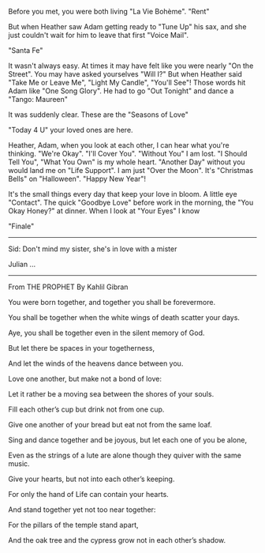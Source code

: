 Before you met, you were both living "La Vie Bohème".
"Rent"

But when Heather saw Adam getting ready to "Tune Up" his sax, and she just couldn't wait for him to leave that first "Voice Mail".

"Santa Fe"

It wasn't always easy. At times it may have felt like you were nearly "On the Street". 
You may have asked yourselves "Will I?" 
But when Heather said "Take Me or Leave Me", "Light My Candle", "You'll See"! 
Those words hit Adam like "One Song Glory". He had to go "Out Tonight" and dance a "Tango: Maureen"

It was suddenly clear. These are the "Seasons of Love"

"Today 4 U" your loved ones are here. 

Heather, Adam, when you look at each other, I can hear what you're thinking.
"We're Okay". "I'll Cover You". "Without You" I am lost. "I Should Tell You", "What You Own" is my whole heart.
"Another Day" without you would land me on "Life Support".
I am just "Over the Moon". It's "Christmas Bells" on "Halloween". "Happy New Year"!

It's the small things every day that keep your love in bloom. 
A little eye "Contact". The quick "Goodbye Love" before work in the morning, the "You Okay Honey?" at dinner.
When I look at "Your Eyes" I know 


"Finale"

-----------
Sid: Don't mind my sister, she's in love with a mister

Julian ...

-----------
From THE PROPHET By Kahlil Gibran

You were born together, and together you shall be forevermore.

You shall be together when the white wings of death scatter your days.

Aye, you shall be together even in the silent memory of God.

But let there be spaces in your togetherness,

And let the winds of the heavens dance between you.

Love one another, but make not a bond of love:

Let it rather be a moving sea between the shores of your souls.

Fill each other’s cup but drink not from one cup.

Give one another of your bread but eat not from the same loaf. 

Sing and dance together and be joyous, but let each one of you be alone,

Even as the strings of a lute are alone though they quiver with the same music.

Give your hearts, but not into each other’s keeping.

For only the hand of Life can contain your hearts.

And stand together yet not too near together:

For the pillars of the temple stand apart,

And the oak tree and the cypress grow not in each other’s shadow. 
